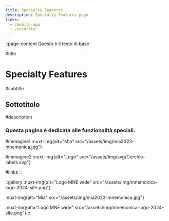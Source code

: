 ```yaml
---
title: Specialty Features
description: Specialty Features page
links:
  - /mobile-app
  - /security
---
```


::page-content
Questo è il testo di base

#title
# Specialty Features

#subtitle
## Sottotitolo

#description
### Questa pagina è dedicata alle funzionalità speciali.

#immagine1
:nuxt-img{alt="Mia" src="/assets/img/mia2023-mnemonica.jpg"}

#immagine2
:nuxt-img{alt="Logo" src="/assets/img/svg/Cerchio-labels.svg"}

#links
::

::gallery
:nuxt-img{alt="Logo MNE wide" src="/assets/img/mnemonica-logo-2024-site.png"}

 

:nuxt-img{alt="Mia" src="/assets/img/mia2023-mnemonica.jpg"}

 

:nuxt-img{alt="Logo MNE wide" src="/assets/img/mnemonica-logo-2024-site.png"}
::
